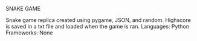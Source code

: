 SNAKE GAME

Snake game replica created using pygame, JSON, and random. Highscore is saved in a txt file and loaded when the game is ran.
Languages: Python
Frameworks: None
